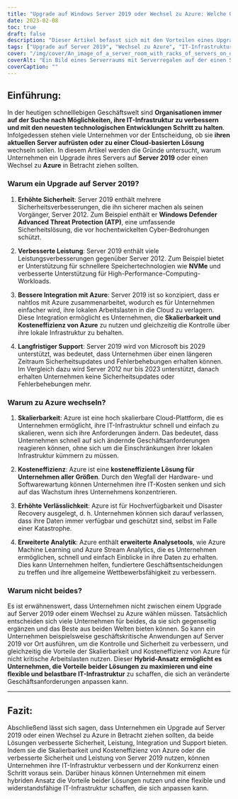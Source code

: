 ```yaml
---
title: "Upgrade auf Windows Server 2019 oder Wechsel zu Azure: Welche Option ist die richtige für Ihr Unternehmen?"
date: 2023-02-08
toc: true
draft: false
description: "Dieser Artikel befasst sich mit den Vorteilen eines Upgrades auf Server 2019 oder eines Wechsels zu Azure, einschließlich verbesserter Sicherheit, Leistung, Integration und Support, um Unternehmen dabei zu helfen, die beste Entscheidung für ihre IT-Infrastruktur zu treffen."
tags: ["Upgrade auf Server 2019", "Wechsel zu Azure", "IT-Infrastruktur", "Business-Technologie", "Verbesserungen der Sicherheit", "Leistungsverbesserungen", "Integration mit Azure", "Langfristige Unterstützung", "Skalierbarkeit", "Kosten-Wirksamkeit", "Erhöhte Zuverlässigkeit", "Erweiterte Analytik", "Hybrider Ansatz", "Flexible und widerstandsfähige IT-Infrastruktur"]
cover: "/img/cover/An_image_of_a_server_room_with_racks_of_servers_on_one_side.png"
coverAlt: "Ein Bild eines Serverraums mit Serverregalen auf der einen Seite und einer Wolke auf der anderen Seite, mit einer Person, die in der Mitte steht und beides betrachtet."
coverCaption: ""
---
```


## Einführung:

In der heutigen schnelllebigen Geschäftswelt sind **Organisationen immer auf der Suche nach Möglichkeiten, ihre IT-Infrastruktur zu verbessern und mit den neuesten technologischen Entwicklungen Schritt zu halten**. Infolgedessen stehen viele Unternehmen vor der Entscheidung, ob sie **ihren aktuellen Server aufrüsten oder zu einer Cloud-basierten Lösung** wechseln sollen. In diesem Artikel werden die Gründe untersucht, warum Unternehmen ein Upgrade ihres Servers auf **Server 2019** oder einen Wechsel zu **Azure** in Betracht ziehen sollten.

### Warum ein Upgrade auf Server 2019?

1. **Erhöhte Sicherheit**: Server 2019 enthält mehrere Sicherheitsverbesserungen, die ihn sicherer machen als seinen Vorgänger, Server 2012. Zum Beispiel enthält er **Windows Defender Advanced Threat Protection (ATP)**, eine umfassende Sicherheitslösung, die vor hochentwickelten Cyber-Bedrohungen schützt.

2. **Verbesserte Leistung**: Server 2019 enthält viele Leistungsverbesserungen gegenüber Server 2012. Zum Beispiel bietet er Unterstützung für schnellere Speichertechnologien wie **NVMe** und verbesserte Unterstützung für High-Performance-Computing-Workloads.

3. **Bessere Integration mit Azure**: Server 2019 ist so konzipiert, dass er nahtlos mit Azure zusammenarbeitet, wodurch es für Unternehmen einfacher wird, ihre lokalen Arbeitslasten in die Cloud zu verlagern. Diese Integration ermöglicht es Unternehmen, die **Skalierbarkeit und Kosteneffizienz von Azure** zu nutzen und gleichzeitig die Kontrolle über ihre lokale Infrastruktur zu behalten.

4. **Langfristiger Support**: Server 2019 wird von Microsoft bis 2029 unterstützt, was bedeutet, dass Unternehmen über einen längeren Zeitraum Sicherheitsupdates und Fehlerbehebungen erhalten können. Im Vergleich dazu wird Server 2012 nur bis 2023 unterstützt, danach erhalten Unternehmen keine Sicherheitsupdates oder Fehlerbehebungen mehr.

### Warum zu Azure wechseln?

1. **Skalierbarkeit**: Azure ist eine hoch skalierbare Cloud-Plattform, die es Unternehmen ermöglicht, ihre IT-Infrastruktur schnell und einfach zu skalieren, wenn sich ihre Anforderungen ändern. Das bedeutet, dass Unternehmen schnell auf sich ändernde Geschäftsanforderungen reagieren können, ohne sich um die Einschränkungen ihrer lokalen Infrastruktur kümmern zu müssen.

2. **Kosteneffizienz**: Azure ist eine **kosteneffiziente Lösung für Unternehmen aller Größen**. Durch den Wegfall der Hardware- und Softwarewartung können Unternehmen ihre IT-Kosten senken und sich auf das Wachstum ihres Unternehmens konzentrieren.

3. **Erhöhte Verlässlichkeit**: Azure ist für Hochverfügbarkeit und Disaster Recovery ausgelegt, d. h. Unternehmen können sich darauf verlassen, dass ihre Daten immer verfügbar und geschützt sind, selbst im Falle einer Katastrophe.

4. **Erweiterte Analytik**: Azure enthält **erweiterte Analysetools**, wie Azure Machine Learning und Azure Stream Analytics, die es Unternehmen ermöglichen, schnell und einfach Einblicke in ihre Daten zu erhalten. Dies kann Unternehmen helfen, fundiertere Geschäftsentscheidungen zu treffen und ihre allgemeine Wettbewerbsfähigkeit zu verbessern.

### Warum nicht beides?

Es ist erwähnenswert, dass Unternehmen nicht zwischen einem Upgrade auf Server 2019 oder einem Wechsel zu Azure wählen müssen. Tatsächlich entscheiden sich viele Unternehmen für beides, da sie sich gegenseitig ergänzen und das Beste aus beiden Welten bieten können. So kann ein Unternehmen beispielsweise geschäftskritische Anwendungen auf Server 2019 vor Ort ausführen, um die Kontrolle und Sicherheit zu verbessern, und gleichzeitig die Vorteile der Skalierbarkeit und Kosteneffizienz von Azure für nicht kritische Arbeitslasten nutzen. Dieser **Hybrid-Ansatz ermöglicht es Unternehmen, die Vorteile beider Lösungen zu maximieren und eine flexible und belastbare IT-Infrastruktur** zu schaffen, die sich an veränderte Geschäftsanforderungen anpassen kann.

_________

## Fazit:

Abschließend lässt sich sagen, dass Unternehmen ein Upgrade auf Server 2019 oder einen Wechsel zu Azure in Betracht ziehen sollten, da beide Lösungen verbesserte Sicherheit, Leistung, Integration und Support bieten. Indem sie die Skalierbarkeit und Kosteneffizienz von Azure oder die verbesserte Sicherheit und Leistung von Server 2019 nutzen, können Unternehmen ihre IT-Infrastruktur verbessern und der Konkurrenz einen Schritt voraus sein. Darüber hinaus können Unternehmen mit einem hybriden Ansatz die Vorteile beider Lösungen nutzen und eine flexible und widerstandsfähige IT-Infrastruktur schaffen, die sich anpassen kann.
